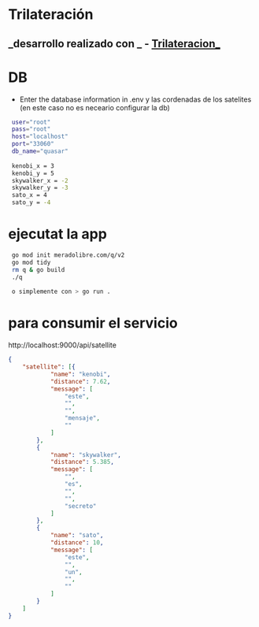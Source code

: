 # Trilateración
## _desarrollo realizado con _  - [Trilateracion_](https://es.wikipedia.org/wiki/Trilateraci%C3%B3n)



# DB

- Enter the database information in .env y las cordenadas de los satelites (en este caso no es neceario configurar la db)
```sh
 user="root"
 pass="root"
 host="localhost"
 port="33060"
 db_name="quasar"
 
 kenobi_x = 3
 kenobi_y = 5
 skywalker_x = -2
 skywalker_y = -3
 sato_x = 4
 sato_y = -4
```


# ejecutat la app
```sh
 go mod init meradolibre.com/q/v2
 go mod tidy
 rm q & go build
 ./q
 
 o simplemente con > go run .
```
# para consumir el servicio 
http://localhost:9000/api/satellite
```json
{
	"satellite": [{
			"name": "kenobi",
			"distance": 7.62,
			"message": [
				"este",
				"",
				"",
				"mensaje",
				""
			]
		},
		{
			"name": "skywalker",
			"distance": 5.385,
			"message": [
				"",
				"es",
				"",
				"",
				"secreto"
			]
		},
		{
			"name": "sato",
			"distance": 10,
			"message": [
				"este",
				"",
				"un",
				"",
				""
			]
		}
	]
}
```

